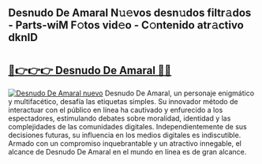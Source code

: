 ## Desnudo De Amaral N𝚞𝚎vos desn𝚞dos filtr𝚊dos - Parts-wiM F𝚘tos vid𝚎o - C𝚘ntenido atr𝚊ctivo dknID

# <h2><a href="http://mb7zft.tromn.icu/?c=Desnudo+De+Amaral">🔗👉👉👉 Desnudo De Amaral 🔗🔗</a></h2>

[![Desnudo De Amaral nuevo](https://i.imgur.com/pEAQMta.gif)](http://mb7zft.tromn.icu/?c=Desnudo+De+Amaral)
Desnudo De Amaral, un personaje enigmático y multifacético, desafía las etiquetas simples. Su innovador método de interactuar con el público en línea ha cautivado y enfurecido a los espectadores, estimulando debates sobre moralidad, identidad y las complejidades de las comunidades digitales. Independientemente de sus decisiones futuras, su influencia en los medios digitales es indiscutible. Armado con un compromiso inquebrantable y un atractivo innegable, el alcance de Desnudo De Amaral en el mundo en línea es de gran alcance.
